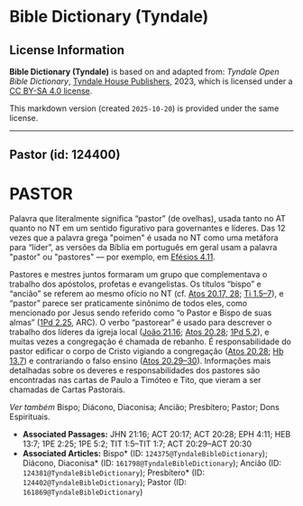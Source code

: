 # Bible Dictionary (Tyndale)

## License Information

**Bible Dictionary (Tyndale)** is based on and adapted from: _Tyndale Open Bible Dictionary_, [Tyndale House Publishers](https://tyndaleopenresources.com/), 2023, which is licensed under a [CC BY-SA 4.0 license](https://creativecommons.org/licenses/by-sa/4.0/legalcode.en).

This markdown version (created `2025-10-20`) is provided under the same license.



--------------------------------

## Pastor (id: 124400)

PASTOR
======

Palavra que literalmente significa “pastor” (de ovelhas), usada tanto no AT quanto no NT em um sentido figurativo para governantes e líderes. Das 12 vezes que a palavra grega "poimen" é usada no NT como uma metáfora para “líder”, as versões da Bíblia em português em geral usam a palavra "pastor" ou "pastores" — por exemplo, em [Efésios 4\.11](https://ref.ly/Eph4:11).

Pastores e mestres juntos formaram um grupo que complementava o trabalho dos apóstolos, profetas e evangelistas. Os títulos “bispo” e “ancião” se referem ao mesmo ofício no NT (cf. [Atos 20\.17, 28](https://ref.ly/Acts20:17); [Ti 1\.5–7](https://ref.ly/Titus1:5-Titus1:7)), e “pastor” parece ser praticamente sinônimo de todos eles, como mencionado por Jesus sendo referido como “o Pastor e Bispo de suas almas” ([1Pd 2\.25](https://ref.ly/1Pet2:25), ARC). O verbo “pastorear” é usado para descrever o trabalho dos líderes da igreja local ([João 21\.16](https://ref.ly/John21:16); [Atos 20\.28](https://ref.ly/Acts20:28); [1Pd 5\.2](https://ref.ly/1Pet5:2)), e muitas vezes a congregação é chamada de rebanho. É responsabilidade do pastor edificar o corpo de Cristo vigiando a congregação ([Atos 20\.28](https://ref.ly/Acts20:28); [Hb 13\.7](https://ref.ly/Heb13:7)) e contrariando o falso ensino ([Atos 20\.29–30](https://ref.ly/Acts20:29-Acts20:30)). Informações mais detalhadas sobre os deveres e responsabilidades dos pastores são encontradas nas cartas de Paulo a Timóteo e Tito, que vieram a ser chamadas de Cartas Pastorais.

*Ver também* Bispo; Diácono, Diaconisa; Ancião; Presbítero; Pastor; Dons Espirituais.

* **Associated Passages:** JHN 21:16; ACT 20:17; ACT 20:28; EPH 4:11; HEB 13:7; 1PE 2:25; 1PE 5:2; TIT 1:5–TIT 1:7; ACT 20:29–ACT 20:30
* **Associated Articles:** Bispo* (ID: `124375@TyndaleBibleDictionary`); Diácono, Diaconisa* (ID: `161798@TyndaleBibleDictionary`); Ancião (ID: `124381@TyndaleBibleDictionary`); Presbítero* (ID: `124402@TyndaleBibleDictionary`); Pastor (ID: `161869@TyndaleBibleDictionary`)

